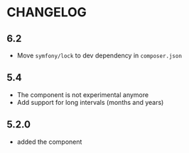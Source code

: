 CHANGELOG
=========

6.2
---

 * Move `symfony/lock` to dev dependency in `composer.json`

5.4
---

 * The component is not experimental anymore
 * Add support for long intervals (months and years)

5.2.0
-----

 * added the component
